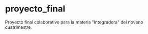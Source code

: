 # proyecto_final
Proyecto final colaborativo para la materia "Integradora" del noveno cuatrimestre. 
